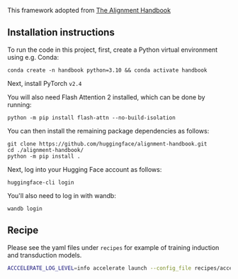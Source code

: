 This framework adopted from [The Alignment Handbook](https://github.com/huggingface/alignment-handbook)

## Installation instructions

To run the code in this project, first, create a Python virtual environment using e.g. Conda:

```shell
conda create -n handbook python=3.10 && conda activate handbook
```

Next, install PyTorch `v2.4`

You will also need Flash Attention 2 installed, which can be done by running:

```shell
python -m pip install flash-attn --no-build-isolation
```

You can then install the remaining package dependencies as follows:

```shell
git clone https://github.com/huggingface/alignment-handbook.git
cd ./alignment-handbook/
python -m pip install .
```

Next, log into your Hugging Face account as follows:

```shell
huggingface-cli login
```

You'll also need to log in with wandb:

```shell
wandb login
```

## Recipe

Please see the yaml files under `recipes` for example of training induction and transduction models.

```bash
ACCCELERATE_LOG_LEVEL=info accelerate launch --config_file recipes/accelerate_configs/deepspeed_zero3.yaml --num_processes=8 scripts/run_sft.py recipes/$RECEIPE.yaml --load_in_4bit=false
```
